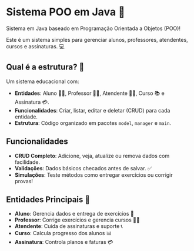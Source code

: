 # Sistema POO em Java 🚀

Sistema em Java baseado em Programação Orientada a Objetos (POO)! 

Este é um sistema simples para gerenciar alunos, professores, atendentes, cursos e assinaturas. 💻

## Qual é a estrutura? 🤔

Um sistema educacional com:
- **Entidades**: Aluno 👨‍🎓, Professor 👨‍🏫, Atendente 🧑‍💼, Curso 📚 e Assinatura 💳.
- **Funcionalidades**: Criar, listar, editar e deletar (CRUD) para cada entidade.
- **Estrutura**: Código organizado em pacotes `model`, `manager` e `main`.

## Funcionalidades

- **CRUD Completo**: Adicione, veja, atualize ou remova dados com facilidade.
- **Validações**: Dados básicos checados antes de salvar. ✅
- **Simulações**: Teste métodos como entregar exercícios ou corrigir provas!
  
## Entidades Principais 🌟

- **Aluno**: Gerencia dados e entrega de exercícios 📝
- **Professor**: Corrige exercícios e gerencia cursos 👨‍🏫
- **Atendente**: Cuida de assinaturas e suporte 📞
- **Curso**: Calcula progresso dos alunos 📊
- **Assinatura**: Controla planos e faturas 💳
